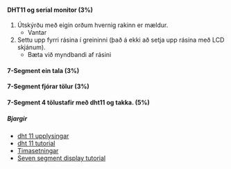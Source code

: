 #### DHT11 og serial monitor (3%)
1. Útskýrðu með eigin orðum hvernig rakinn er mældur.
    - Vantar
1. Settu upp fyrri rásina í greininni (það á ekki að setja upp rásina með LCD skjánum).
    - Bæta við myndbandi af rásini

#### 7-Segment ein tala (3%)

#### 7-Segment fjórar tölur (3%)

#### 7-Segment 4 tölustafir með dht11 og takka. (5%)


##### Bjargir
- [dht 11 upplysingar](https://github.com/VESM2VT/Efni/blob/main/Skynjarar/dht11.md)
- [dht 11 tutorial](https://lastminuteengineers.com/dht11-module-arduino-tutorial/)
- [Timasetningar](https://github.com/VESM2VT/Efni/blob/main/Kennsluefni/Timasetning.md)
- [Seven segment display tutorial](https://lastminuteengineers.com/seven-segment-arduino-tutorial/)

